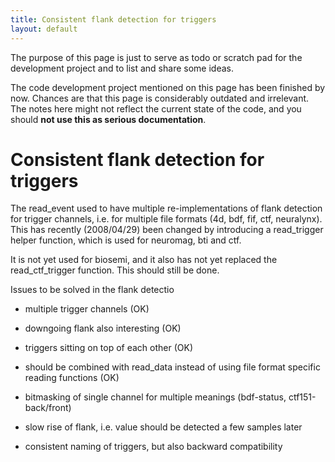 ```yaml
---
title: Consistent flank detection for triggers
layout: default
---
```


<div class="alert-danger">

The purpose of this page is just to serve as todo or scratch pad for the development project and to list and share some ideas. 

The code development project mentioned on this page has been finished by now. Chances are that this page is considerably outdated and irrelevant. The notes here might not reflect the current state of the code, and you should **not use this as serious documentation**.
</div>

# Consistent flank detection for triggers

The read_event used to have multiple re-implementations of flank detection for trigger channels, i.e. for multiple file formats (4d, bdf, fif, ctf, neuralynx). This has recently (2008/04/29) been changed by introducing a read_trigger helper function, which is used for neuromag, bti and ctf. 

It is not yet used for biosemi, and it also has not yet replaced the read_ctf_trigger function. This should still be done.
 
Issues to be solved in the flank detectio

*  multiple trigger channels (OK)

*  downgoing flank also interesting (OK)

*  triggers sitting on top of each other (OK)

*  should be combined with read_data instead of using file format specific reading functions (OK)

*  bitmasking of single channel for multiple meanings (bdf-status, ctf151-back/front)

*  slow rise of flank, i.e. value should be detected a few samples later

*  consistent naming of triggers, but also backward compatibility

 

